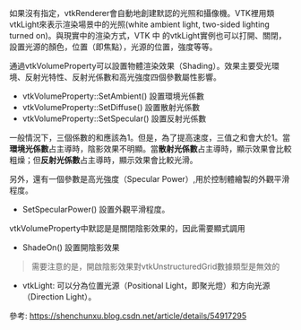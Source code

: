 如果沒有指定，vtkRenderer會自動地創建默認的光照和攝像機。VTK裡用類vtkLight來表示渲染場景中的光照(white ambient light, two-sided lighting turned on)。與現實中的渲染方式，VTK 中 的vtkLight實例也可以打開、關閉，設置光源的顏色，位置（即焦點），光源的位置，強度等等。

通過vtkVolumeProperty可以設置物體渲染效果（Shading）。效果主要受光環境、反射光特性、反射光係數和高光強度四個參數屬性影響。

* vtkVolumeProperty::SetAmbient() 設置環境光係數
* vtkVolumeProperty::SetDiffuse() 設置散射光係數
* vtkVolumeProperty::SetSpecular() 設置反射光係數

一般情況下，三個係數的和應該為1。但是，為了提高速度，三值之和會大於1。當**環境光係數**占主導時，陰影效果不明顯。當**散射光係數**占主導時，顯示效果會比較粗燥；但**反射光係數**占主導時，顯示效果會比較光滑。

另外，還有一個參數是高光強度（Specular Power）,用於控制體繪製的外觀平滑程度。
* SetSpecularPower() 設置外觀平滑程度。 

vtkVolumeProperty中默認是是關閉陰影效果的，因此需要顯式調用
* ShadeOn() 設置開陰影效果

> 需要注意的是，開啟陰影效果對vtkUnstructuredGrid數據類型是無效的


* vtkLight: 可以分為位置光源（Positional Light，即聚光燈）和方向光源（Direction Light）。

參考: https://shenchunxu.blog.csdn.net/article/details/54917295